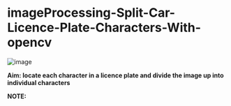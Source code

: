 # imageProcessing-Split-Car-Licence-Plate-Characters-With-opencv
![image](https://user-images.githubusercontent.com/90328373/177275771-e63799e3-cd67-4aa8-988d-de47758ddf63.png)

**Aim: locate each character in a licence plate and divide the image up into individual characters**

**NOTE:**
